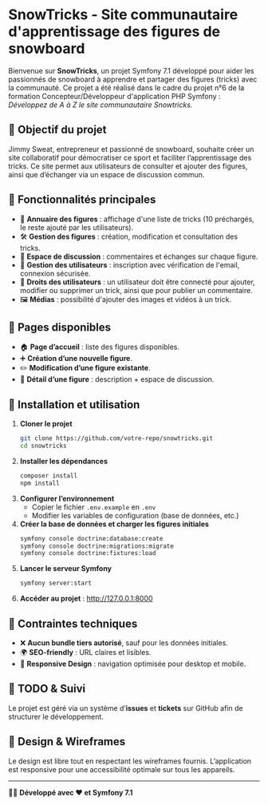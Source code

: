 # SnowTricks - Site communautaire d'apprentissage des figures de snowboard

Bienvenue sur **SnowTricks**, un projet Symfony 7.1 développé pour aider les passionnés de snowboard à apprendre et partager des figures (tricks) avec la communauté.
Ce projet a été réalisé dans le cadre du projet n°6 de la formation Concepteur/Développeur d'application PHP Symfony : *Développez de A à Z le site communautaire Snowtricks.*

## 🚀 Objectif du projet
Jimmy Sweat, entrepreneur et passionné de snowboard, souhaite créer un site collaboratif pour démocratiser ce sport et faciliter l’apprentissage des tricks. Ce site permet aux utilisateurs de consulter et ajouter des figures, ainsi que d’échanger via un espace de discussion commun.

## 📌 Fonctionnalités principales
- 📖 **Annuaire des figures** : affichage d'une liste de tricks (10 préchargés, le reste ajouté par les utilisateurs).
- 🛠 **Gestion des figures** : création, modification et consultation des tricks.
- 💬 **Espace de discussion** : commentaires et échanges sur chaque figure.
- 🔑 **Gestion des utilisateurs** : inscription avec vérification de l'email, connexion sécurisée.
- 🔐 **Droits des utilisateurs** : un utilisateur doit être connecté pour ajouter, modifier ou supprimer un trick, ainsi que pour publier un commentaire.
- 🖼️ **Médias** : possibilité d'ajouter des images et vidéos à un trick.

## 📄 Pages disponibles
- 🏠 **Page d’accueil** : liste des figures disponibles.
- ➕ **Création d’une nouvelle figure**.
- ✏️ **Modification d’une figure existante**.
- 📌 **Détail d’une figure** : description + espace de discussion.

## 🔧 Installation et utilisation
1. **Cloner le projet**
   ```sh
   git clone https://github.com/votre-repo/snowtricks.git
   cd snowtricks
   ```
2. **Installer les dépendances**
   ```sh
   composer install
   npm install
   ```
3. **Configurer l’environnement**
    - Copier le fichier `.env.example` en `.env`
    - Modifier les variables de configuration (base de données, etc.)
4. **Créer la base de données et charger les figures initiales**
   ```sh
   symfony console doctrine:database:create
   symfony console doctrine:migrations:migrate
   symfony console doctrine:fixtures:load
   ```
5. **Lancer le serveur Symfony**
   ```sh
   symfony server:start
   ```
6. **Accéder au projet** : http://127.0.0.1:8000

## 📜 Contraintes techniques
- ❌ **Aucun bundle tiers autorisé**, sauf pour les données initiales.
- 🌍 **SEO-friendly** : URL claires et lisibles.
- 📱 **Responsive Design** : navigation optimisée pour desktop et mobile.

## 📌 TODO & Suivi
Le projet est géré via un système d’**issues** et **tickets** sur GitHub afin de structurer le développement.

## 🎨 Design & Wireframes
Le design est libre tout en respectant les wireframes fournis. L’application est responsive pour une accessibilité optimale sur tous les appareils.

---
👨‍💻 **Développé avec ❤️ et Symfony 7.1**